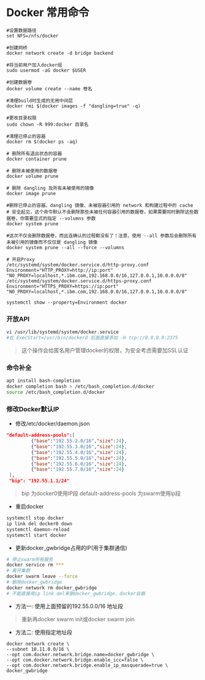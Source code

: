 # Docker 常用命令

```text
#设置数据路径
set NFS=/nfs/docker

#创建网桥
docker network create -d bridge backend

#将当前用户加入docker组
sudo usermod -aG docker $USER

#创建数据卷
docker volume create --name 卷名

#清理build时生成的无用中间层
docker rmi $(docker images -f "dangling=true" -q)

#更改目录权限
sudo chown -R 999:docker 目录名

#清理已停止的容器
docker rm $(docker ps -aq)

# 删除所有退出状态的容器
docker container prune 

# 删除未被使用的数据卷
docker volume prune 

# 删除 dangling 及所有未被使用的镜像
docker image prune 

#删除已停止的容器、dangling 镜像、未被容器引用的 network 和构建过程中的 cache
# 安全起见，这个命令默认不会删除那些未被任何容器引用的数据卷，如果需要同时删除这些数据卷，你需要显式的指定 --volumns 参数
docker system prune 

#这次不仅会删除数据卷，而且连确认的过程都没有了！注意，使用 --all 参数后会删除所有未被引用的镜像而不仅仅是 dangling 镜像
docker system prune --all --force --volumns 

# 开启Proxy
/etc/systemd/system/docker.service.d/http-proxy.conf
Environment="HTTP_PROXY=http://ip:port" "NO_PROXY=localhost,*.ibm.com,192.168.0.0/16,127.0.0.1,10.0.0.0/8"
/etc/systemd/system/docker.service.d/https-proxy.conf
Environment="HTTPS_PROXY=https://ip:port" "NO_PROXY=localhost,*.ibm.com,192.168.0.0/16,127.0.0.1,10.0.0.0/8"
 
systemctl show --property=Environment docker
```


### 开放API

```bash
vi /usr/lib/systemd/system/docker.service
#在 ExecStart=/usr/bin/dockerd 后面直接添加 -H tcp://0.0.0.0:2375
```

> 这个操作会给匿名用户管理docker的权限，为安全考虑需要加SSL认证


### 命令补全

```bash
apt install bash-completion
docker completion bash > /etc/bash_completion.d/docker
source /etc/bash_completion.d/docker
```



### 修改Docker默认IP

- 修改/etc/docker/daemon.json 

```json
"default-address-pools":[
         {"base":"192.55.2.0/16","size":24},
         {"base":"192.55.3.0/16","size":24},
         {"base":"192.55.4.0/16","size":24},
         {"base":"192.55.5.0/16","size":24},
         {"base":"192.55.6.0/16","size":24},
         {"base":"192.55.7.0/16","size":24}
 ],
 "bip": "192.55.1.1/24"
```
> bip 为docker0使用IP段
> default-address-pools 为swarm使用ip段
- 重启docker

```bash
systemctl stop docker
ip link del docker0 down
systemctl daemon-reload
systemctl start docker
```

- 更新docker_gwbridge占用的IP(用于集群通信)
```bash
# 停止swarm所有服务
docker service rm ***
# 离开集群
docker swarm leave --force
# 删除docker_gwbridge
docker network rm docker_gwbridge
# 不能直接用ip link del来删docker_gwbridge，docker会崩

```
  - 方法一: 使用上面预留的192.55.0.0/16 地址段

  >  重新再docker swarm init或docker swarm join

  - 方法二: 使用指定地址段

```
docker network create \
--subnet 10.11.0.0/16 \
--opt com.docker.network.bridge.name=docker_gwbridge \
--opt com.docker.network.bridge.enable_icc=false \
--opt com.docker.network.bridge.enable_ip_masquerade=true \
docker_gwbridge
```

